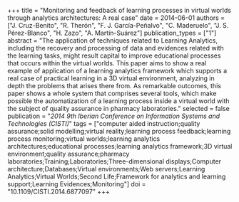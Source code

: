 +++
title = "Monitoring and feedback of learning processes in virtual worlds through analytics architectures: A real case"
date = 2014-06-01
authors = ["J. Cruz-Benito", "R. Therón", "F. J. García-Peñalvo", "C. Maderuelo", "J. S. Pérez-Blanco", "H. Zazo", "A. Martín-Suárez"]
publication_types = ["1"]
abstract = "The application of techniques related to Learning Analytics, including the recovery and processing of data and evidences related with the learning tasks, might result capital to improve educational processes that occurs within the virtual worlds. This paper aims to show a real example of application of a learning analytics framework which supports a real case of practical learning in a 3D virtual environment, analyzing in depth the problems that arises there from. As remarkable outcomes, this paper shows a whole system that comprises several tools, which make possible the automatization of a learning process inside a virtual world with the subject of quality assurance in pharmacy laboratories."
selected = false
publication = "*2014 9th Iberian Conference on Information Systems and Technologies (CISTI)*"
tags = ["computer aided instruction;quality assurance;solid modelling;virtual reality;learning process feedback;learning process monitoring;virtual worlds;learning analytics architectures;educational processes;learning analytics framework;3D virtual environment;quality assurance;pharmacy laboratories;Training;Laboratories;Three-dimensional displays;Computer architecture;Databases;Virtual environments;Web servers;Learning Analytics;Virtual Worlds;Second Life;Framework for analytics and learning support;Learning Evidences;Monitoring"]
doi = "10.1109/CISTI.2014.6877097"
+++

